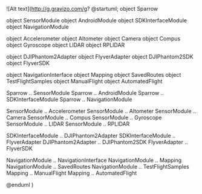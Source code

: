 ![Alt text](http://g.gravizo.com/g?
@startuml;
object Sparrow

object SensorModule
object AndroidModule
object SDKInterfaceModule
object NavigationModule

object Accelerometer
object Altometer
object Camera
object Compus
object Gyroscope
object LIDAR
object RPLIDAR

object DJIPhantom2Adapter
object FlyverAdapter
object DJIPhantom2SDK
object FlyverSDK

object NavigationInterface
object Mapping
object SavedRoutes
object TestFlightSamples
object ManualFlight
object AutomatedFlight

Sparrow .. SensorModule
Sparrow .. AndroidModule
Sparrow .. SDKInterfaceModule
Sparrow .. NavigationModule

SensorModule .. Accelerometer
SensorModule .. Altometer
SensorModule .. Camera
SensorModule .. Compus
SensorModule .. Gyroscope
SensorModule .. LIDAR
SensorModule .. RPLIDAR

SDKInterfaceModule .. DJIPhantom2Adapter
SDKInterfaceModule .. FlyverAdapter
DJIPhantom2Adapter .. DJIPhantom2SDK
FlyverAdapter .. FlyverSDK

NavigationModule .. NavigationInterface
NavigationModule .. Mapping
NavigationModule .. SavedRoutes
NavigationModule .. TestFlightSamples
Mapping .. ManualFlight
Mapping .. AutomatedFlight

@enduml
)
